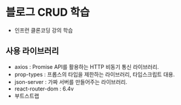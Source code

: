 # 블로그 CRUD 학습
- 인프런 클론코딩 강의 학습

## 사용 라이브러리
- axios : Promise API를 활용하는 HTTP 비동기 통신 라이브러리.
- prop-types : 프롭스의 타입을 제한하는 라이브러리, 타입스크립트 대용.
- json-server : 가짜 서버를 만들어주는 라이브러리.
- react-router-dom : 6.4v
- 부트스트랩
